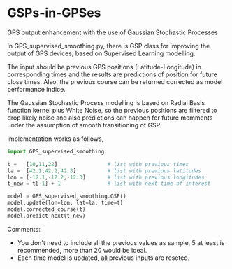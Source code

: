# GSPs-in-GPSes
GPS output enhancement with the use of Gaussian Stochastic Processes

In GPS_supervised_smoothing.py, there is GSP class for improving the output of GPS devices, based on Supervised Learning modelling. 

The input should be previous GPS positions (Latitude-Longitude) in corresponding times and the results are predictions of position for future close times. Also, the previous course can be returned corrected as model performance indice.

The Gaussian Stochastic Process modelling is based on Radial Basis function kernel plus White Noise, so the previous positions are filtered to drop likely noise and also predictions can happen for future momments under the assumption of smooth transitioning of GSP.

Implementation works as follows,
```python
import GPS_supervised_smoothing

t =   [10,11,22]                # list with previous times
la =  [42.1,42.2,42.3]          # list with previous latitudes
lon = [-12.1,-12.2,-12.3]       # list with previous longitudes
t_new = t[-1] + 1               # list with next time of interest

model = GPS_supervised_smoothing.GSP()
model.update(lon=lon, lat=la, time=t)
model.corrected_course(t)
model.predict_next(t_new)
```

Comments:
- You don't need to include all the previous values as sample, 5 at least is recommended, more than 20 would be ideal.
- Each time model is updated, all previous inputs are reseted.
